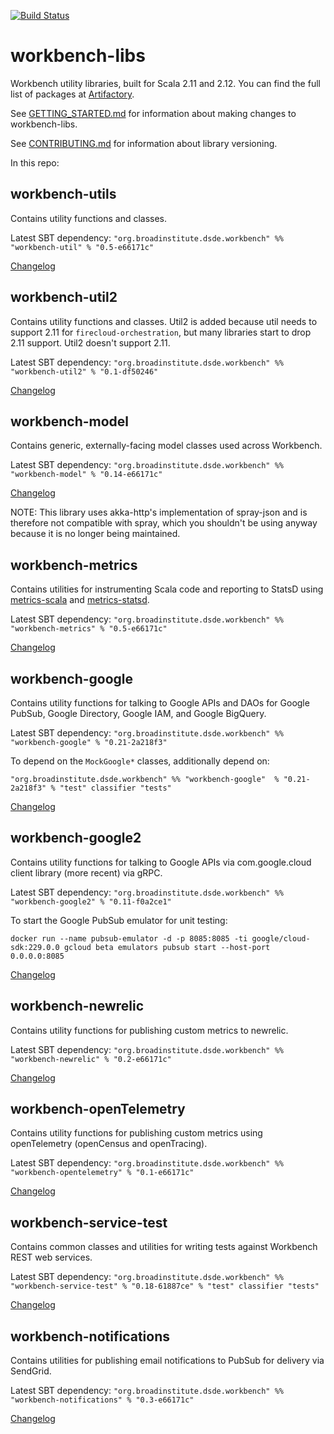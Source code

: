 [![Build Status](https://travis-ci.org/broadinstitute/workbench-libs.svg?branch=develop)](https://travis-ci.org/broadinstitute/workbench-libs)

# workbench-libs
Workbench utility libraries, built for Scala 2.11 and 2.12. You can find the full list of packages at [Artifactory](https://broadinstitute.jfrog.io/broadinstitute/webapp/#/artifacts/browse/tree/General/libs-release-local/org/broadinstitute/dsde/workbench/).

See [GETTING_STARTED.md](GETTING_STARTED.md) for information about making changes to workbench-libs.

See [CONTRIBUTING.md](CONTRIBUTING.md) for information about library versioning.

In this repo:

## workbench-utils

Contains utility functions and classes.

Latest SBT dependency: `"org.broadinstitute.dsde.workbench" %% "workbench-util" % "0.5-e66171c"`

[Changelog](util/CHANGELOG.md)

## workbench-util2

Contains utility functions and classes. Util2 is added because util needs to support 2.11 for `firecloud-orchestration`,
but many libraries start to drop 2.11 support. Util2 doesn't support 2.11.

Latest SBT dependency: `"org.broadinstitute.dsde.workbench" %% "workbench-util2" % "0.1-df50246"`

[Changelog](util2/CHANGELOG.md)

## workbench-model

Contains generic, externally-facing model classes used across Workbench.

Latest SBT dependency: `"org.broadinstitute.dsde.workbench" %% "workbench-model" % "0.14-e66171c"`

[Changelog](model/CHANGELOG.md)

NOTE: This library uses akka-http's implementation of spray-json and is therefore not compatible with spray, which you shouldn't be using anyway because it is no longer being maintained.

## workbench-metrics

Contains utilities for instrumenting Scala code and reporting to StatsD using [metrics-scala](https://github.com/erikvanoosten/metrics-scala) and [metrics-statsd](https://github.com/ReadyTalk/metrics-statsd).

Latest SBT dependency: `"org.broadinstitute.dsde.workbench" %% "workbench-metrics" % "0.5-e66171c"`

[Changelog](metrics/CHANGELOG.md)

## workbench-google

Contains utility functions for talking to Google APIs and DAOs for Google PubSub, Google Directory, Google IAM, and Google BigQuery. 

Latest SBT dependency: `"org.broadinstitute.dsde.workbench" %% "workbench-google" % "0.21-2a218f3"`

To depend on the `MockGoogle*` classes, additionally depend on:

`"org.broadinstitute.dsde.workbench" %% "workbench-google"  % "0.21-2a218f3" % "test" classifier "tests"`

[Changelog](google/CHANGELOG.md)

## workbench-google2

Contains utility functions for talking to Google APIs via com.google.cloud client library (more recent) via gRPC. 

Latest SBT dependency: `"org.broadinstitute.dsde.workbench" %% "workbench-google2" % "0.11-f0a2ce1"`

To start the Google PubSub emulator for unit testing:

`docker run --name pubsub-emulator -d -p 8085:8085 -ti google/cloud-sdk:229.0.0 gcloud beta emulators pubsub start --host-port 0.0.0.0:8085`

[Changelog](google2/CHANGELOG.md)

## workbench-newrelic

Contains utility functions for publishing custom metrics to newrelic. 

Latest SBT dependency: `"org.broadinstitute.dsde.workbench" %% "workbench-newrelic" % "0.2-e66171c"`

[Changelog](newrelic/CHANGELOG.md)

## workbench-openTelemetry

Contains utility functions for publishing custom metrics using openTelemetry (openCensus and openTracing). 

Latest SBT dependency: `"org.broadinstitute.dsde.workbench" %% "workbench-opentelemetry" % "0.1-e66171c"`

[Changelog](newrelic/CHANGELOG.md)

## workbench-service-test

Contains common classes and utilities for writing tests against Workbench REST web services.

Latest SBT dependency: `"org.broadinstitute.dsde.workbench" %% "workbench-service-test" % "0.18-61887ce" % "test" classifier "tests"`

[Changelog](serviceTest/CHANGELOG.md)

## workbench-notifications

Contains utilities for publishing email notifications to PubSub for delivery via SendGrid.

Latest SBT dependency: `"org.broadinstitute.dsde.workbench" %% "workbench-notifications" % "0.3-e66171c"`

[Changelog](notifications/CHANGELOG.md)
